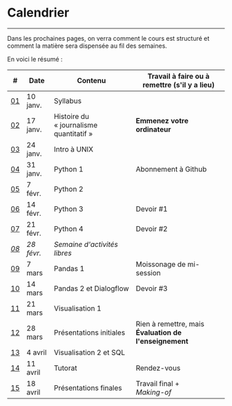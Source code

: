# Calendrier

-----

Dans les prochaines pages, on verra comment le cours est structuré et comment la matière sera dispensée au fil des semaines.

En voici le résumé&nbsp;:

| # | Date | Contenu | Travail à faire ou à remettre (s'il y a lieu) |
|---|---|---|---|
| [01](/semaine-01-syllabus.md)| 10 janv. | Syllabus | |
| [02](/semaine-02-histoire.md)| 17 janv. | Histoire du «&nbsp;journalisme quantitatif&nbsp;»| **Emmenez votre ordinateur** |
| [03](/semaine-03-unix.md)| 24 janv. | Intro à UNIX | |
| [04](/semaine-04-python-1.md)| 31 janv. | Python 1 | Abonnement à Github |
| [05](/semaine-05-python-2.md)| 7 févr. | Python 2 | |
| [06](/semaine-06-python-3.md)| 14 févr. | Python 3 | Devoir #1 |
| [07](/semaine-07-python-4.md)| 21 févr. | Python 4  | Devoir #2 |
| [*08*](/semaine-08-relache.md)| *28 févr.* | *Semaine d'activités libres*| |
| [09](/semaine-09-pandas-1.md)| 7 mars | Pandas 1 | Moissonage de mi-session |
| [10](/semaine-10-pandas-2.md)| 14 mars | Pandas 2 et Dialogflow | Devoir #3 |
| [11](/semaine-11-visualisation-1.md)| 21 mars | Visualisation 1 | |
| [12](/semaine-12-presentations-1.md)| 28 mars | Présentations initiales | Rien à remettre, mais<br>**Évaluation de l'enseignement** |
| [13](/semaine-13-visualisation-2.md)| 4 avril | Visualisation 2 et SQL | |
| [14](/semaine-14-tutorat.md)| 11 avril | Tutorat | Rendez-vous |
| [15](/semaine-15-presentations-2.md)| 18 avril | Présentations finales | Travail final +<br>*Making-of*|
